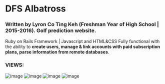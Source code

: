 # DFS Albatross 

### Written by Lyron Co Ting Keh (Freshman Year of High School | 2015-2016). Golf prediction website. 
  Ruby on Rails Framework | Javascript and HTML&CSS
  Fully functional with the ability to **create users, manage & link accounts with paid subscription plans, parse information from remote databases**. 

### VIEWS:
![image](https://user-images.githubusercontent.com/30359739/64935152-7e87f000-d81d-11e9-8871-e3e05b877080.png)
![image](https://user-images.githubusercontent.com/30359739/64935155-847dd100-d81d-11e9-917b-e55a844aab26.png)
![image](https://user-images.githubusercontent.com/30359739/64935156-86479480-d81d-11e9-9841-777759036a12.png)
![image](https://user-images.githubusercontent.com/30359739/64935160-8f386600-d81d-11e9-941e-63499d018bfc.png)

